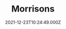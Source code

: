---
date: 2021-12-23T10:24:49.000Z
title: Morrisons
latitude: 52.04938134912715
longitude: 0.9546547409704537
category: checkin
---